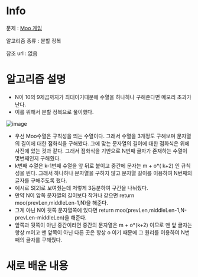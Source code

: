 # Info

문제 : [Moo 게임](https://www.acmicpc.net/problem/5904)

알고리즘 종류 : 분할 정복

참조 url : 없음

# 알고리즘 설명

- N이 10의 9제곱까지가 최대이기때문에 수열을 하나하나 구해준다면 메모리 초과가 난다.
- 이를 위해서 분할 정복으로 풀이했다.

![image](https://user-images.githubusercontent.com/77979505/157690195-d9cda37a-dfc0-4f10-9d51-b1dd89d5b9c4.png)

- 우선 Moo수열은 규칙성을 띄는 수열이다. 그래서 수열을 3개정도 구해보며 문자열의 길이에 대한 점화식을 구해봤다. 그에 맞는 문자열의 길이에 대한 점화식은 위에 사진에 있는 것과 같다. 그래서 점화식을 기반으로 N번째 글자가 존재하는 수열이 몇번째인지 구해줬다.
- k번째 수열은 k-1번째 수열을 앞 뒤로 붙이고 중간에 문자는 m + o\*( k+2) 인 규칙성을 띈다. 그래서 하나하나 문자열을 구하지 않고 문자열 길이를 이용하여 N번째의 글자를 구해주도록 했다.
- 예시로 S[2]로 보여줬는데 저렇게 3등분하여 구간을 나눠줬다.
- 만약 N이 앞쪽 문자열의 길이보다 작거나 같으면 return moo(prevLen,middleLen-1,N)을 해준다.
- 그게 아닌 N이 뒷쪽 문자열쪽에 있다면 return moo(prevLen,middleLen-1,N-prevLen-middleLen)을 해준다.
- 앞쪽과 뒷쪽이 아닌 중간이라면 중간의 문자열은 m + o\*(k+2) 이므로 맨 앞 글자는 항상 m이고 맨 앞쪽이 아닌 다른 곳은 항상 o 이기 때문에 그 원리를 이용하여 N번째의 글자를 구해줬다.

# 새로 배운 내용
